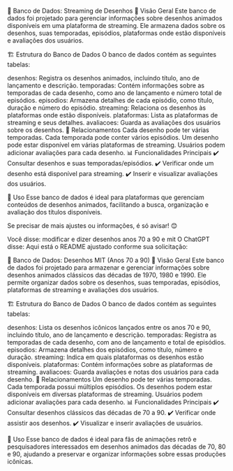 📌 Banco de Dados: Streaming de Desenhos
📖 Visão Geral
Este banco de dados foi projetado para gerenciar informações sobre desenhos animados disponíveis em uma plataforma de streaming. Ele armazena dados sobre os desenhos, suas temporadas, episódios, plataformas onde estão disponíveis e avaliações dos usuários.

🏗️ Estrutura do Banco de Dados
O banco de dados contém as seguintes tabelas:

desenhos: Registra os desenhos animados, incluindo título, ano de lançamento e descrição.
temporadas: Contém informações sobre as temporadas de cada desenho, como ano de lançamento e número total de episódios.
episodios: Armazena detalhes de cada episódio, como título, duração e número do episódio.
streaming: Relaciona os desenhos às plataformas onde estão disponíveis.
plataformas: Lista as plataformas de streaming e seus detalhes.
avaliacoes: Guarda as avaliações dos usuários sobre os desenhos.
🔗 Relacionamentos
Cada desenho pode ter várias temporadas.
Cada temporada pode conter vários episódios.
Um desenho pode estar disponível em várias plataformas de streaming.
Usuários podem adicionar avaliações para cada desenho.
📊 Funcionalidades Principais
✔️ Consultar desenhos e suas temporadas/episódios.
✔️ Verificar onde um desenho está disponível para streaming.
✔️ Inserir e visualizar avaliações dos usuários.

🚀 Uso
Esse banco de dados é ideal para plataformas que gerenciam conteúdos de desenhos animados, facilitando a busca, organização e avaliação dos títulos disponíveis.

Se precisar de mais ajustes ou informações, é só avisar! 😊






Você disse:
modificar  e dizer desenhos anos 70 a 90  e  mit
O ChatGPT disse:
Aqui está o README ajustado conforme sua solicitação:

📌 Banco de Dados: Desenhos MIT (Anos 70 a 90)
📖 Visão Geral
Este banco de dados foi projetado para armazenar e gerenciar informações sobre desenhos animados clássicos das décadas de 1970, 1980 e 1990. Ele permite organizar dados sobre os desenhos, suas temporadas, episódios, plataformas de streaming e avaliações dos usuários.

🏗️ Estrutura do Banco de Dados
O banco de dados contém as seguintes tabelas:

desenhos: Lista os desenhos icônicos lançados entre os anos 70 e 90, incluindo título, ano de lançamento e descrição.
temporadas: Registra as temporadas de cada desenho, com ano de lançamento e total de episódios.
episodios: Armazena detalhes dos episódios, como título, número e duração.
streaming: Indica em quais plataformas os desenhos estão disponíveis.
plataformas: Contém informações sobre as plataformas de streaming.
avaliacoes: Guarda avaliações e notas dos usuários para cada desenho.
🔗 Relacionamentos
Um desenho pode ter várias temporadas.
Cada temporada possui múltiplos episódios.
Os desenhos podem estar disponíveis em diversas plataformas de streaming.
Usuários podem adicionar avaliações para cada desenho.
📊 Funcionalidades Principais
✔️ Consultar desenhos clássicos das décadas de 70 a 90.
✔️ Verificar onde assistir aos desenhos.
✔️ Visualizar e inserir avaliações de usuários.

🚀 Uso
Esse banco de dados é ideal para fãs de animações retrô e pesquisadores interessados em desenhos animados das décadas de 70, 80 e 90, ajudando a preservar e organizar informações sobre essas produções icônicas.

